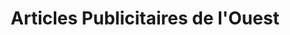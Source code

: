 ---
title: "Articles Publicitaires de l'Ouest"
url: /pace/articles-publicitaires-de-louest/
shop: copyshop
---